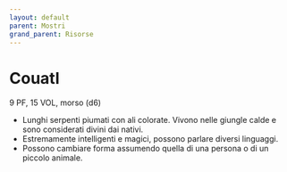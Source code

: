 ```yaml
---
layout: default
parent: Mostri
grand_parent: Risorse 
--- 
```


# Couatl

9 PF, 15 VOL, morso (d6)

- Lunghi serpenti piumati con ali colorate. Vivono nelle giungle calde e sono considerati divini dai nativi.
- Estremamente intelligenti e magici, possono parlare diversi linguaggi.  
- Possono cambiare forma assumendo quella di una persona o di un piccolo animale.


